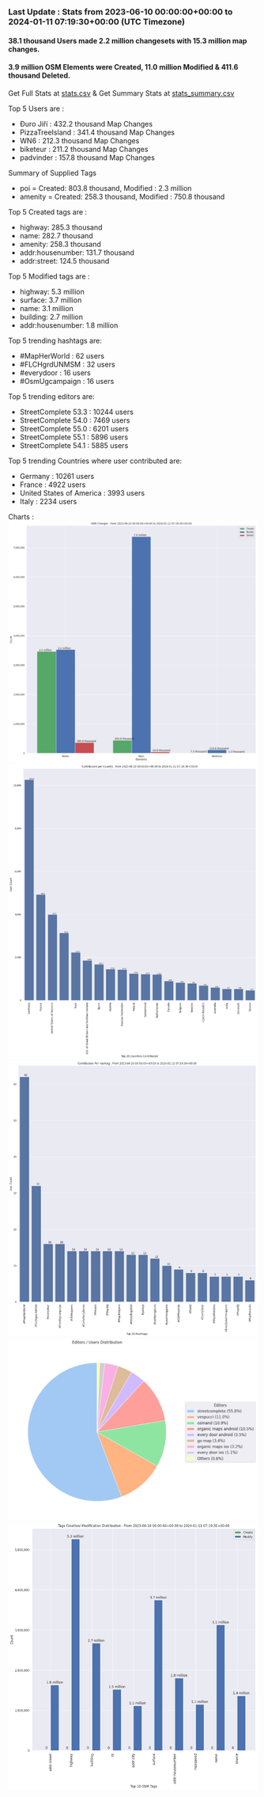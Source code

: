 ### Last Update : Stats from 2023-06-10 00:00:00+00:00 to 2024-01-11 07:19:30+00:00 (UTC Timezone)

#### 38.1 thousand Users made 2.2 million changesets with 15.3 million map changes.
#### 3.9 million OSM Elements were Created, 11.0 million Modified & 411.6 thousand Deleted.
Get Full Stats at [stats.csv](/stats/fieldmappers/Daily/stats.csv)
 & Get Summary Stats at [stats_summary.csv](/stats/fieldmappers/Daily/stats_summary.csv)

Top 5 Users are : 
- Đuro Jiří : 432.2 thousand Map Changes
- PizzaTreeIsland : 341.4 thousand Map Changes
- WN6 : 212.3 thousand Map Changes
- biketeur : 211.2 thousand Map Changes
- padvinder : 157.8 thousand Map Changes

Summary of Supplied Tags
- poi = Created: 803.8 thousand, Modified : 2.3 million
- amenity = Created: 258.3 thousand, Modified : 750.8 thousand


Top 5 Created tags are :
- highway: 285.3 thousand
- name: 282.7 thousand
- amenity: 258.3 thousand
- addr:housenumber: 131.7 thousand
- addr:street: 124.5 thousand


Top 5 Modified tags are :
- highway: 5.3 million
- surface: 3.7 million
- name: 3.1 million
- building: 2.7 million
- addr:housenumber: 1.8 million


Top 5 trending hashtags are:
- #MapHerWorld : 62 users
- #FLCHgrdUNMSM : 32 users
- #everydoor : 16 users
- #OsmUgcampaign : 16 users


Top 5 trending editors are:
- StreetComplete 53.3 : 10244 users
- StreetComplete 54.0 : 7469 users
- StreetComplete 55.0 : 6201 users
- StreetComplete 55.1 : 5896 users
- StreetComplete 54.1 : 5885 users


Top 5 trending Countries where user contributed are:
- Germany : 10261 users
- France : 4922 users
- United States of America : 3993 users
- Italy : 2234 users


 Charts : 
![Alt text](./stats_osm_changes.png) 
![Alt text](./stats_users_per_country.png) 
![Alt text](./stats_users_per_hashtag.png) 
![Alt text](./stats_editors_pie_chart.png) 
![Alt text](./stats_tags.png) 
